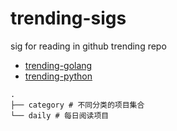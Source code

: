 # trending-sigs
sig for reading in github trending repo
- [trending-golang](https://github.com/trending/go?since=daily)
- [trending-python](https://github.com/trending/python?since=daily)


```text
.
├── category # 不同分类的项目集合
└── daily # 每日阅读项目
```